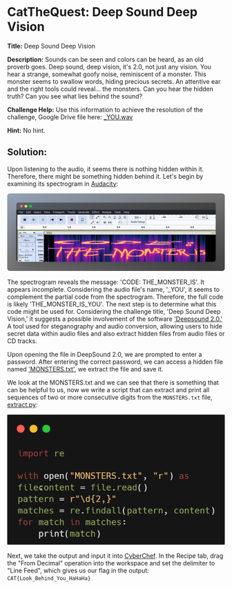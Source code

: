# CatTheQuest: Deep Sound Deep Vision
**Title:** Deep Sound Deep Vision

**Description:** Sounds can be seen and colors can be heard, as an old proverb goes. Deep sound, deep vision, it's 2.0, not just any vision. You hear a strange, somewhat goofy noise, reminiscent of a monster. This monster seems to swallow words, hiding precious secrets. An attentive ear and the right tools could reveal... the monsters. Can you hear the hidden truth? Can you see what lies behind the sound?

**Challenge Help:**
Use this information to achieve the resolution of the challenge,
Google Drive file here: [_YOU.wav](https://drive.google.com/file/d/1Uv_BtOptZIH_hQKTaKXFyLFkKrFa1Cm9/view?usp=sharing)

**Hint:** No hint.

## Solution:
Upon listening to the audio, it seems there is nothing hidden within it. Therefore, there might be something hidden behind it. Let's begin by examining its spectrogram in [Audacity](https://www.audacityteam.org/download/): 

![Audacity](https://github.com/xtasy94/CTFW/blob/main/CatTheQuest/Deep%20Sound%20Deep%20VIsion%20/Files/Audacity.png)

The spectrogram reveals the message: 'CODE: THE_MONSTER_IS'. It appears incomplete. Considering the audio file's name, '_YOU', it seems to complement the partial code from the spectrogram. Therefore, the full code is likely 'THE_MONSTER_IS_YOU'. The next step is to determine what this code might be used for.
Considering the challenge title, 'Deep Sound Deep Vision,' it suggests a possible involvement of the software ['Deepsound 2.0.'](https://deepsound.en.uptodown.com/windows) A tool used for steganography and audio conversion, allowing users to hide secret data within audio files and also extract hidden files from audio files or CD tracks.

Upon opening the file in DeepSound 2.0, we are prompted to enter a password. After entering the correct password, we can access a hidden file named ['MONSTERS.txt'](https://github.com/xtasy94/CTFW/blob/main/CatTheQuest/Deep%20Sound%20Deep%20VIsion%20/Files/MONSTERS.txt), we extract the file and save it.

We look at the MONSTERS.txt and we can see that there is something that can be helpful to us, now we write a script that can extract and print all sequences of two or more consecutive digits from the `MONSTERS.txt` file, [extract.py](https://github.com/xtasy94/CTFW/blob/main/CatTheQuest/Deep%20Sound%20Deep%20VIsion%20/Files/extract.py): 

![Image](https://github.com/xtasy94/CTFW/blob/main/CatTheQuest/Deep%20Sound%20Deep%20VIsion%20/Files/carbon.png)

Next, we take the output and input it into [CyberChef](https://cyberchef.org/). In the Recipe tab, drag the "From Decimal" operation into the workspace and set the delimiter to "Line Feed", which gives us our flag in the output: `CAT{Look_Behind_You_HaHaHa}`
